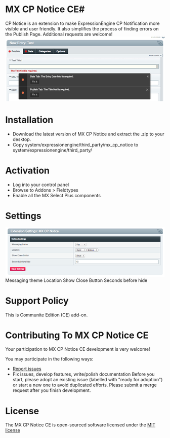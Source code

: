 # MX CP Notice CE#

CP Notice is an extension to make ExpressionEngine CP Notification more visible and user friendly.
It also simplifies the process of finding errors on the Publish Page. Additional requests are welcome!
![MX CP Notice Publish page example](images/mx_cp_notes_publish_page.png)

# Installation
* Download the latest version of MX CP Notice and extract the .zip to your desktop.
* Copy system/expressionengine/third_party/mx_cp_notice to system/expressionengine/third_party/

# Activation
* Log into your control panel
* Browse to Addons > Fieldtypes
* Enable all the MX Select Plus components

# Settings
![MX CP Notice Settings](images/mx_cp_notes_settings.png)
Messaging theme
Location
Show Close Button
Seconds before hide

# Support Policy
This is Communite Edition (CE) add-on.

# Contributing To MX CP Notice CE

Your participation to MX CP Notice CE development is very welcome!

You may participate in the following ways:

* [Report issues](https://github.com/MaxLazar/mx_cp_notice/issues)
* Fix issues, develop features, write/polish documentation
Before you start, please adopt an existing issue (labelled with "ready for adoption") or start a new one to avoid duplicated efforts.
Please submit a merge request after you finish development.


# License

The MX CP Notice CE is open-sourced software licensed under the [MIT license](http://opensource.org/licenses/MIT)